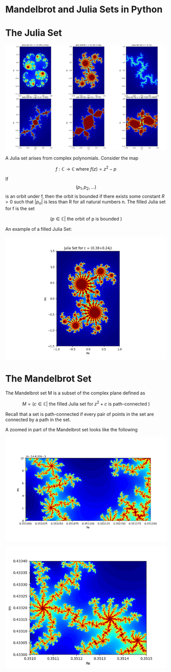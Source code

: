 # Mandelbrot and Julia Sets in Python

# The Julia Set

![Julia Sets](https://github.com/ArmandtErasmus/mandelbrot_and_julia/blob/main/julia02.png)

A Julia set arises from complex polynomials. Consider the map

$$f:\mathbb{C}\rightarrow\mathbb{C} \text{ where } f(z)=z^{2}-p$$


If $$(p_{1},p_{2},...)$$ is an orbit under f, then the orbit is bounded if there exists some constant $R>0$ such that $|p_{n}|$ is less than R for all natural numbers n. The filled Julia set for f is the set 

$$(p\in\mathbb{C} | \text{ the orbit of p is bounded })$$

An example of a filled Julia Set:

![Filled Julia Set](https://github.com/ArmandtErasmus/mandelbrot_and_julia/blob/main/julia01.png)

# The Mandelbrot Set

The Mandelbrot set M is a subset of the complex plane defined as

$$M=(c\in\mathbb{C} | \text{ the filled Julia set for } z^{2}+c \text{ is path-connected })$$

Recall that a set is path-connected if every pair of points in the set are connected by a path in the set.

A zoomed in part of the Mandelbrot set looks like the following

![Filled Julia Set](https://github.com/ArmandtErasmus/mandelbrot_and_julia/blob/main/mandel02.png)

![Filled Julia Set](https://github.com/ArmandtErasmus/mandelbrot_and_julia/blob/main/mandel01.png)
